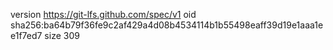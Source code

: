 version https://git-lfs.github.com/spec/v1
oid sha256:ba64b79f36fe9c2af429a4d08b4534114b1b55498eaff39d19e1aaa1ee1f7ed7
size 309
